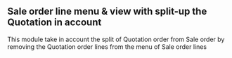 Sale order line menu & view with split-up the Quotation in account
------------------------------------------------------------------
This module take in account the split of Quotation order from Sale order by removing the Quotation order lines from the menu of Sale order lines